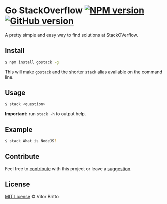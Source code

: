 # Go StackOverflow [![NPM version](https://badge.fury.io/js/gostack.svg)](http://badge.fury.io/js/gostack) [![GitHub version](https://badge.fury.io/gh/vitorbritto%2Fgostack.svg)](http://badge.fury.io/gh/vitorbritto%2Fgostack)

A pretty simple and easy way to find solutions at StackOVerflow.

## Install

```bash
$ npm install gostack -g
```

This will make `gostack` and the shorter `stack` alias available on the command line.

## Usage

```bash
$ stack <question>
```

**Important:** run `stack -h` to output help.

## Example

```bash
$ stack What is NodeJS?
```

## Contribute

Feel free to [contribute](https://github.com/vitorbritto/gostack/pulls) with this project or leave a [suggestion](https://github.com/vitorbritto/gostack/issues).


## License

[MIT License](http://vitorbritto.mit-license.org/) © Vitor Britto
